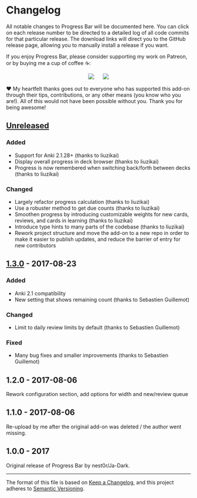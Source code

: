 # Changelog

All notable changes to Progress Bar will be documented here. You can click on each release number to be directed to a detailed log of all code commits for that particular release. The download links will direct you to the GitHub release page, allowing you to manually install a release if you want.

If you enjoy Progress Bar, please consider supporting my work on Patreon, or by buying me a cup of coffee :coffee::

<p align="center">
<a href="https://www.patreon.com/glutanimate" rel="nofollow" title="Support me on Patreon 😄"><img src="https://glutanimate.com/logos/patreon_button.svg"></a>      <a href="https://ko-fi.com/X8X0L4YV" rel="nofollow" title="Buy me a coffee 😊"><img src="https://glutanimate.com/logos/kofi_button.svg"></a>
</p>

:heart: My heartfelt thanks goes out to everyone who has supported this add-on through their tips, contributions, or any other means (you know who you are!). All of this would not have been possible without you. Thank you for being awesome!

## [Unreleased]

### Added

- Support for Anki 2.1.28+ (thanks to liuzikai)
- Display overall progress in deck browser (thanks to liuzikai)
- Progress is now remembered when switching back/forth between decks (thanks to liuzikai)

### Changed

- Largely refactor progress calculation (thanks to liuzikai)
- Use a robuster method to get due counts (thanks to liuzikai)
- Smoothen progress by introducing customizable weights for new cards, reviews, and cards in learning (thanks to liuzikai)
- Introduce type hints to many parts of the codebase (thanks to liuzikai)
- Rework project structure and move the add-on to a new repo in order to make it easier to publish updates, and reduce the barrier of entry for new contributors

## [1.3.0] - 2017-08-23

### Added

- Anki 2.1 compatibility
- New setting that shows remaining count (thanks to Sebastien Guillemot)

### Changed

- Limit to daily review limits by default (thanks to Sebastien Guillemot)

### Fixed

- Many bug fixes and smaller improvements (thanks to Sebastien Guillemot)

## 1.2.0 - 2017-08-06

Rework configuration section, add options for width and new/review queue

## 1.1.0 - 2017-08-06

Re-upload by me after the original add-on was deleted / the author went missing.

## 1.0.0 - 2017

Original release of Progress Bar by nest0r/Ja-Dark.


[Unreleased]: https://github.com/glutanimate/progress-bar/compare/v1.3.0...HEAD
[1.3.0]: https://github.com/glutanimate/progress-bar/releases/tag/v1.3.0


-----

The format of this file is based on [Keep a Changelog](https://keepachangelog.com/en/1.0.0/), and this project adheres to [Semantic Versioning](https://semver.org/spec/v2.0.0.html).